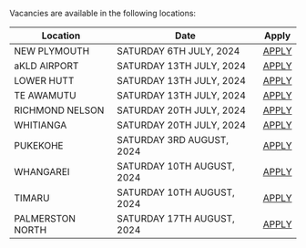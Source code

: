 Vacancies are available in the following locations:

| Location | Date | Apply |
|---|---|---|
|NEW PLYMOUTH|SATURDAY 6TH JULY, 2024| [APPLY](mailto:tfaala@rgis.co.nz?subject=NEW%20PLYMOUTH%20-%20SATURDAY%206TH%20JULY) |
|aKLD AIRPORT|SATURDAY 13TH JULY, 2024| [APPLY](mailto:tfaala@rgis.co.nz?subject=AKLD%20AIRPORT%20-%20SATURDAY%2013TH%20JULY) |
|LOWER HUTT|SATURDAY 13TH JULY, 2024| [APPLY](mailto:tfaala@rgis.co.nz?subject=LOWER%20HUTT%20-%20SATURDAY%2013TH%20JULY) |
|TE AWAMUTU|SATURDAY 13TH JULY, 2024| [APPLY](mailto:tfaala@rgis.co.nz?subject=TE%20AWAMUTU%20-%20SATURDAY%2013TH%20JULY) |
|RICHMOND NELSON|SATURDAY 20TH JULY, 2024| [APPLY](mailto:tfaala@rgis.co.nz?subject=RICHMOND%20NELSON%20-%20SATURDAY%2020TH%20JULY) |
|WHITIANGA|SATURDAY 20TH JULY, 2024| [APPLY](mailto:tfaala@rgis.co.nz?subject=WHITIANGA%20-%20SATURDAY%2020TH%20JULY) |
|PUKEKOHE|SATURDAY 3RD AUGUST, 2024| [APPLY](mailto:tfaala@rgis.co.nz?subject=PUKEKOHE%20-%20SATURDAY%203RD%20AUGUST) |
|WHANGAREI|SATURDAY 10TH AUGUST, 2024| [APPLY](mailto:tfaala@rgis.co.nz?subject=WHANGAREI%20-%20SATURDAY%2010TH%20AUGUST) |
|TIMARU|SATURDAY 10TH AUGUST, 2024| [APPLY](mailto:tfaala@rgis.co.nz?subject=TIMARU%20-%20SATURDAY%2010TH%20AUGUST) |
|PALMERSTON NORTH|SATURDAY 17TH AUGUST, 2024| [APPLY](mailto:tfaala@rgis.co.nz?subject=PALMERSTON%20NORTH%20-%20SATURDAY%2017TH%20AUGUST) |
